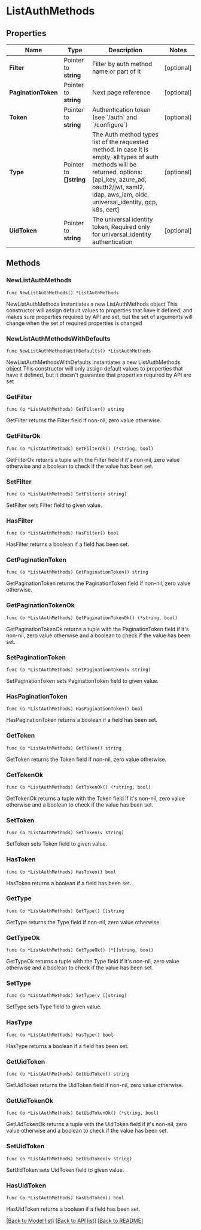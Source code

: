 # ListAuthMethods

## Properties

Name | Type | Description | Notes
------------ | ------------- | ------------- | -------------
**Filter** | Pointer to **string** | Filter by auth method name or part of it | [optional] 
**PaginationToken** | Pointer to **string** | Next page reference | [optional] 
**Token** | Pointer to **string** | Authentication token (see &#x60;/auth&#x60; and &#x60;/configure&#x60;) | [optional] 
**Type** | Pointer to **[]string** | The Auth method types list of the requested method. In case it is empty, all types of auth methods will be returned. options: [api_key, azure_ad, oauth2/jwt, saml2, ldap, aws_iam, oidc, universal_identity, gcp, k8s, cert] | [optional] 
**UidToken** | Pointer to **string** | The universal identity token, Required only for universal_identity authentication | [optional] 

## Methods

### NewListAuthMethods

`func NewListAuthMethods() *ListAuthMethods`

NewListAuthMethods instantiates a new ListAuthMethods object
This constructor will assign default values to properties that have it defined,
and makes sure properties required by API are set, but the set of arguments
will change when the set of required properties is changed

### NewListAuthMethodsWithDefaults

`func NewListAuthMethodsWithDefaults() *ListAuthMethods`

NewListAuthMethodsWithDefaults instantiates a new ListAuthMethods object
This constructor will only assign default values to properties that have it defined,
but it doesn't guarantee that properties required by API are set

### GetFilter

`func (o *ListAuthMethods) GetFilter() string`

GetFilter returns the Filter field if non-nil, zero value otherwise.

### GetFilterOk

`func (o *ListAuthMethods) GetFilterOk() (*string, bool)`

GetFilterOk returns a tuple with the Filter field if it's non-nil, zero value otherwise
and a boolean to check if the value has been set.

### SetFilter

`func (o *ListAuthMethods) SetFilter(v string)`

SetFilter sets Filter field to given value.

### HasFilter

`func (o *ListAuthMethods) HasFilter() bool`

HasFilter returns a boolean if a field has been set.

### GetPaginationToken

`func (o *ListAuthMethods) GetPaginationToken() string`

GetPaginationToken returns the PaginationToken field if non-nil, zero value otherwise.

### GetPaginationTokenOk

`func (o *ListAuthMethods) GetPaginationTokenOk() (*string, bool)`

GetPaginationTokenOk returns a tuple with the PaginationToken field if it's non-nil, zero value otherwise
and a boolean to check if the value has been set.

### SetPaginationToken

`func (o *ListAuthMethods) SetPaginationToken(v string)`

SetPaginationToken sets PaginationToken field to given value.

### HasPaginationToken

`func (o *ListAuthMethods) HasPaginationToken() bool`

HasPaginationToken returns a boolean if a field has been set.

### GetToken

`func (o *ListAuthMethods) GetToken() string`

GetToken returns the Token field if non-nil, zero value otherwise.

### GetTokenOk

`func (o *ListAuthMethods) GetTokenOk() (*string, bool)`

GetTokenOk returns a tuple with the Token field if it's non-nil, zero value otherwise
and a boolean to check if the value has been set.

### SetToken

`func (o *ListAuthMethods) SetToken(v string)`

SetToken sets Token field to given value.

### HasToken

`func (o *ListAuthMethods) HasToken() bool`

HasToken returns a boolean if a field has been set.

### GetType

`func (o *ListAuthMethods) GetType() []string`

GetType returns the Type field if non-nil, zero value otherwise.

### GetTypeOk

`func (o *ListAuthMethods) GetTypeOk() (*[]string, bool)`

GetTypeOk returns a tuple with the Type field if it's non-nil, zero value otherwise
and a boolean to check if the value has been set.

### SetType

`func (o *ListAuthMethods) SetType(v []string)`

SetType sets Type field to given value.

### HasType

`func (o *ListAuthMethods) HasType() bool`

HasType returns a boolean if a field has been set.

### GetUidToken

`func (o *ListAuthMethods) GetUidToken() string`

GetUidToken returns the UidToken field if non-nil, zero value otherwise.

### GetUidTokenOk

`func (o *ListAuthMethods) GetUidTokenOk() (*string, bool)`

GetUidTokenOk returns a tuple with the UidToken field if it's non-nil, zero value otherwise
and a boolean to check if the value has been set.

### SetUidToken

`func (o *ListAuthMethods) SetUidToken(v string)`

SetUidToken sets UidToken field to given value.

### HasUidToken

`func (o *ListAuthMethods) HasUidToken() bool`

HasUidToken returns a boolean if a field has been set.


[[Back to Model list]](../README.md#documentation-for-models) [[Back to API list]](../README.md#documentation-for-api-endpoints) [[Back to README]](../README.md)


